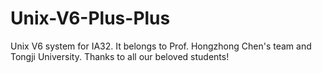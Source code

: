 # Unix-V6-Plus-Plus
Unix V6 system for IA32. It belongs to Prof. Hongzhong Chen's team and Tongji University. Thanks to all our beloved students!
